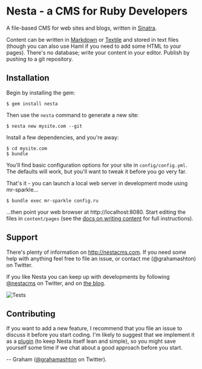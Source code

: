 # Nesta - a CMS for Ruby Developers

A file-based CMS for web sites and blogs, written in [Sinatra][frank].

Content can be written in [Markdown][markdown] or [Textile][textile] and
stored in text files (though you can also use Haml if you need to add
some HTML to your pages). There's no database; write your content in
your editor. Publish by pushing to a git repository.

[frank]: http://www.sinatrarb.com/ "Sinatra"
[markdown]: http://daringfireball.net/projects/markdown/
[textile]: http://textism.com/tools/textile/

## Installation

Begin by installing the gem:

    $ gem install nesta

Then use the `nesta` command to generate a new site:

    $ nesta new mysite.com --git

Install a few dependencies, and you're away:

    $ cd mysite.com
    $ bundle

You'll find basic configuration options for your site in
`config/config.yml`. The defaults will work, but you'll want to tweak it
before you go very far.

That's it - you can launch a local web server in development mode using
mr-sparkle...

    $ bundle exec mr-sparkle config.ru

...then point your web browser at http://localhost:8080. Start editing
the files in `content/pages` (see the [docs on writing content][] for
full instructions).

[docs on writing content]: http://nestacms.com/docs/creating-content

## Support

There's plenty of information on <http://nestacms.com>. If you need some
help with anything feel free to file an issue, or contact me (@grahamashton)
on Twitter.

If you like Nesta you can keep up with developments by following [@nestacms][]
on Twitter, and on [the blog][].

[@nestacms]: http://twitter.com/nestacms
[the blog]: http://nestacms.com/blog

![Tests](https://github.com/gma/nesta/actions/workflows/tests.yml/badge.svg)

## Contributing

If you want to add a new feature, I recommend that you file an issue to discuss
it before you start coding. I'm likely to suggest that we implement it as a
[plugin][] (to keep Nesta itself lean and simple), so you might save yourself
some time if we chat about a good approach before you start.

[plugin]: http://nestacms.com/docs/plugins

-- Graham ([@grahamashton][] on Twitter).

[@grahamashton]: http://twitter.com/grahamashton
